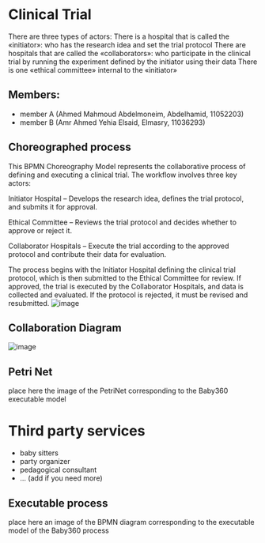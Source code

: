 # Clinical Trial
There are three types of actors:
There is a hospital that is called the «initiator»: who has the research idea and set the trial protocol
There are hospitals that are called the «collaborators»: who participate in the clinical trial by running the experiment defined by the initiator using their data
There is one «ethical committee» internal to the «initiator»

## Members:
* member A (Ahmed Mahmoud Abdelmoneim, Abdelhamid, 11052203) 
* member B (Amr Ahmed Yehia Elsaid, Elmasry, 11036293)

## Choreographed process
This BPMN Choreography Model represents the collaborative process of defining and executing a clinical trial. The workflow involves three key actors:

Initiator Hospital – Develops the research idea, defines the trial protocol, and submits it for approval.

Ethical Committee – Reviews the trial protocol and decides whether to approve or reject it.

Collaborator Hospitals – Execute the trial according to the approved protocol and contribute their data for evaluation.

The process begins with the Initiator Hospital defining the clinical trial protocol, which is then submitted to the Ethical Committee for review. If approved, the trial is executed by the Collaborator Hospitals, and data is collected and evaluated. If the protocol is rejected, it must be revised and resubmitted.
![image](https://github.com/user-attachments/assets/cb19583e-e906-4f2b-ab6b-7dd58cd37c13)


## Collaboration Diagram

![image](https://github.com/user-attachments/assets/85a9053b-8d13-4b47-922c-ae78de56dd49)

## Petri Net

place here the image of the PetriNet corresponding to the Baby360 executable model

# Third party services
* baby sitters
* party organizer
* pedagogical consultant
* ... (add if you need more)


## Executable process

place here an image of the BPMN diagram corresponding to the executable model of the Baby360 process




